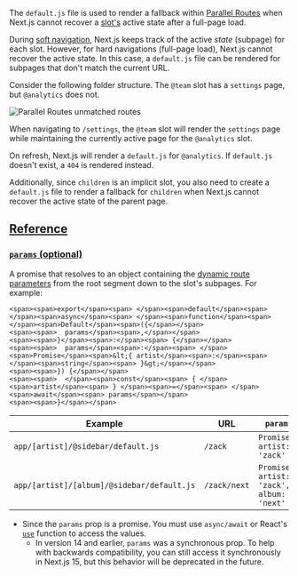 The `default.js` file is used to render a fallback within [Parallel Routes](https://nextjs.org/docs/app/building-your-application/routing/parallel-routes) when Next.js cannot recover a [slot's](https://nextjs.org/docs/app/building-your-application/routing/parallel-routes#slots) active state after a full-page load.

During [soft navigation](https://nextjs.org/docs/app/building-your-application/routing/linking-and-navigating#5-soft-navigation), Next.js keeps track of the active _state_ (subpage) for each slot. However, for hard navigations (full-page load), Next.js cannot recover the active state. In this case, a `default.js` file can be rendered for subpages that don't match the current URL.

Consider the following folder structure. The `@team` slot has a `settings` page, but `@analytics` does not.

![Parallel Routes unmatched routes](https://nextjs.org/_next/image?url=https%3A%2F%2Fh8DxKfmAPhn8O0p3.public.blob.vercel-storage.com%2Fdocs%2Fdark%2Fparallel-routes-unmatched-routes.png&w=3840&q=75)

When navigating to `/settings`, the `@team` slot will render the `settings` page while maintaining the currently active page for the `@analytics` slot.

On refresh, Next.js will render a `default.js` for `@analytics`. If `default.js` doesn't exist, a `404` is rendered instead.

Additionally, since `children` is an implicit slot, you also need to create a `default.js` file to render a fallback for `children` when Next.js cannot recover the active state of the parent page.

## [Reference](https://nextjs.org/docs/app/api-reference/file-conventions/default#reference)

### [`params` (optional)](https://nextjs.org/docs/app/api-reference/file-conventions/default#params-optional)

A promise that resolves to an object containing the [dynamic route parameters](https://nextjs.org/docs/app/building-your-application/routing/dynamic-routes) from the root segment down to the slot's subpages. For example:

```
<span><span>export</span><span> </span><span>default</span><span> </span><span>async</span><span> </span><span>function</span><span> </span><span>Default</span><span>({</span></span>
<span><span>  params</span><span>,</span></span>
<span><span>}</span><span>:</span><span> {</span></span>
<span><span>  params</span><span>:</span><span> </span><span>Promise</span><span>&lt;{ artist</span><span>:</span><span> </span><span>string</span><span> }&gt;</span></span>
<span><span>}) {</span></span>
<span><span>  </span><span>const</span><span> { </span><span>artist</span><span> } </span><span>=</span><span> </span><span>await</span><span> params</span></span>
<span><span>}</span></span>
```

| Example | URL | `params` |
| --- | --- | --- |
| `app/[artist]/@sidebar/default.js` | `/zack` | `Promise<{ artist: 'zack' }>` |
| `app/[artist]/[album]/@sidebar/default.js` | `/zack/next` | `Promise<{ artist: 'zack', album: 'next' }>` |

-   Since the `params` prop is a promise. You must use `async/await` or React's [`use`](https://react.dev/reference/react/use) function to access the values.
    -   In version 14 and earlier, `params` was a synchronous prop. To help with backwards compatibility, you can still access it synchronously in Next.js 15, but this behavior will be deprecated in the future.